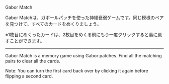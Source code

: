 Gabor Match

Gabor Matchは、ガボールパッチを使った神経衰弱ゲームです。同じ模様のペアを見つけて、すべてのカードをめくりましょう。

※1枚目にめくったカードは、2枚目をめくる前にもう一度クリックすると裏に戻すことができます。

---

Gabor Match is a memory game using Gabor patches. Find all the matching pairs to clear all the cards.

Note: You can turn the first card back over by clicking it again before flipping a second card.
